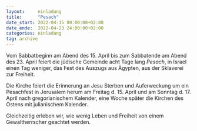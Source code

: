 ```yaml
---
layout:     einladung
title:      "Pesach"
date_start: 2022-04-15 00:00:00+02:00
date_ende:  2022-04-23 24:00:00+02:00
categories: einladung
tag: archive
---
```


Vom Sabbatbeginn am Abend des 15. April bis zum Sabbatende am Abend des 23. April feiert die jüdische Gemeinde acht Tage lang *Pesach*, in Israel einen Tag weniger,
das Fest des Auszugs aus Ägypten, aus der Sklaverei zur Freiheit.

Die Kirche feiert die Erinnerung an Jesu Sterben und Auferweckung um ein Pesachfest in Jerusalem herum am Freitag d. 15. April und am Sonntag d. 17. April nach gregorianischem Kalender, eine Woche später die Kirchen des Ostens mit julianischem Kalender.

Gleichzeitig erleben wir, wie wenig Leben und Freiheit von einem Gewaltherrscher geachtet werden.
